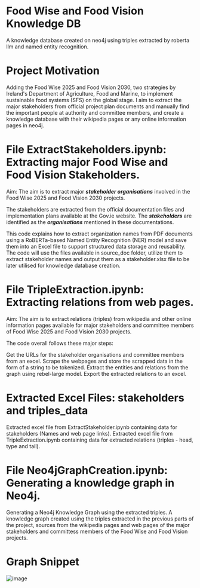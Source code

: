 # Food Wise and Food Vision Knowledge DB
A knowledge database created on neo4j using triples extracted by roberta llm and named entity recognition. 

# Project Motivation
Adding the Food Wise 2025 and Food Vision 2030, two strategies by Ireland's Department of Agriculture, Food and Marine, to implement sustainable food systems (SFS) on the global stage. I aim to extract the major stakeholders from official project plan documents and manually find the important people at authority and committee members, and create a knowledge database with their wikipedia pages or any online information pages in neo4j.

# File ExtractStakeholders.ipynb: Extracting major Food Wise and Food Vision Stakeholders.

Aim:
The aim is to extract major ***stakeholder organisations*** involved in the Food Wise 2025 and Food Vision 2030 projects. 

The stakeholders are extracted from the official documentation files and implementation plans available at the Gov.ie website. The ***stakeholders*** are identified as the ***organisations*** mentioned in these documentations.

This code explains how to extract organization names from PDF documents using a RoBERTa-based Named Entity Recognition (NER) model and save them into an Excel file to support structured data storage and reusability. The code will use the files available in source_doc folder, utilize them to extract stakeholder names and output them as a stakeholder.xlsx file to be later utilised for knowledge database creation.

# File TripleExtraction.ipynb: Extracting relations from web pages.

Aim:
The aim is to extract relations (triples) from wikipedia and other online information pages available for major stakeholders and committee members of Food Wise 2025 and Food Vision 2030 projects.

The code overall follows these major steps:

Get the URLs for the stakeholder organisations and committee members from an excel.
Scrape the webpages and store the scrapped data in the form of a string to be tokenized.
Extract the entities and relations from the graph using rebel-large model.
Export the extracted relations to an excel.

# Extracted Excel Files: stakeholders and triples_data

Extracted excel file from ExtractStakeholder.ipynb containing data for stakeholders (Names and web page links).
Extracted excel file from TripleExtraction.ipynb containing data for extracted relations (triples - head, type and tail).

# File Neo4jGraphCreation.ipynb: Generating a knowledge graph in Neo4j.

Generating a Neo4j Knowledge Graph using the extracted triples.
A knowledge graph created using the triples extracted in the previous parts of the project, sources from the wikipedia pages and web pages of the major stakeholders and committess members of the Food Wise and Food Vision projects.

# Graph Snippet

![image](https://github.com/AyushiKashyapp/foodwise_knowledgeDB/assets/147310638/df5a4802-5f74-47d5-866f-b8bcaf232fb1)
